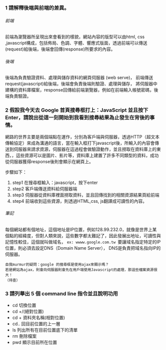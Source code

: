 
### 1 請解釋後端與前端的差異。
###### 前端 
前端為瀏覽器所呈現出來會看到的樣貌，網站內容的版型可以由html, css ,javascript構成，包括佈局、色調、字體、響應式版面，透過前端可以傳送(request)給後端，後端會回傳(response)所要求的內容。

###### 後端 
後端為負責驗證資料、處理與儲存資料的網頁伺服器 (web serve)， 前端傳送request(javascript)給後端，後端會負責後端則驗證、處理與儲存， 將伺服器中建構的資料庫檔案，response回傳給前端瀏覽器，例如在前端輸入帳號密碼，後端負責驗證。

### 2 假設我今天去 Google 首頁搜尋框打上：JavaScript 並且按下 Enter，請說出從這一刻開始到我看到搜尋結果為止發生在背後的事情。
網路的世界主要是兩個端點在運作，分別為客戶端與伺服器，透過HTTP（超文本傳輸協定）來成為溝通的語言，當在輸入框打下javascript後，所輸入的內容會傳送到伺服器來請求資源，伺服器在這過程會做驗證動作，並且撈取在資料庫上的東西，，這些資源可以是圖片、影片等，資料庫上建置了許多不同類型的資料，成功從伺服器獲得response後則會顯示在網頁上。

步驟如下： 
1. step1 在搜尋框輸入：javascript，按下enter 
2. step2 客戶端傳送資料給伺服器端 
3. step3 伺服器從資料庫裡面撈取資料，並且回傳找到的相關資源結果頁給前端 
4. step4 前端收到這些資源，則透過HTML,css, js翻譯成可讀性的內容。

###### 筆記 
每個網站都有個地址，這個地址是IP位置，例如128.99.232.0，就像是世界上某個點的經緯度，但對人類來說，這些數字都太難記了，因此發展出地址，可讀性與記憶性較佳，這個就叫做域名， `ex: wwww.google.com.tw `要讓域名指定特定的IP位置，則必須去設定DNS（Domain Name Server）， DNS是負責把域名指向IP的伺服器。

```
自我murmur的疑問：google 的搜尋框是使用ajax來顯示嗎？
若是網站為ajax，則會向伺服器則會先在用戶端使用Javascript的處理，那這些檔案資源很大！
（待查）
```

### 3 請列舉出 5 個 command line 指令並且說明功用
* cd 切換位置
* cd +/(絕對位置)
* cd + 資料夾名稱(相對位置)
* cd.. 回目前位置的上一層
* ls 列出所有在目前位置底下的清單
* rm 刪除檔案
* pwd 顯示目前所在位置


